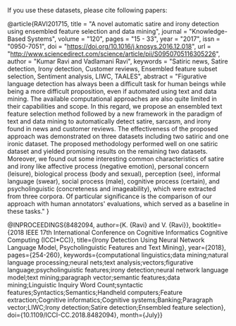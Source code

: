If you use these datasets, please cite following papers:


@article{RAVI201715,
title = "A novel automatic satire and irony detection using ensembled feature selection and data mining",
journal = "Knowledge-Based Systems",
volume = "120",
pages = "15 - 33",
year = "2017",
issn = "0950-7051",
doi = "https://doi.org/10.1016/j.knosys.2016.12.018",
url = "http://www.sciencedirect.com/science/article/pii/S0950705116305226",
author = "Kumar Ravi and Vadlamani Ravi",
keywords = "Satiric news, Satire detection, Irony detection, Customer reviews, Ensembled feature subset selection, Sentiment analysis, LIWC, TAALES",
abstract = "Figurative language detection has always been a difficult task for human beings while being a more difficult proposition, even if automated using text and data mining. The available computational approaches are also quite limited in their capabilities and scope. In this regard, we propose an ensembled text feature selection method followed by a new framework in the paradigm of text and data mining to automatically detect satire, sarcasm, and irony found in news and customer reviews. The effectiveness of the proposed approach was demonstrated on three datasets including two satiric and one ironic dataset. The proposed methodology performed well on one satiric dataset and yielded promising results on the remaining two datasets. Moreover, we found out some interesting common characteristics of satire and irony like affective process (negative emotion), personal concern (leisure), biological process (body and sexual), perception (see), informal language (swear), social process (male), cognitive process (certain), and psycholinguistic (concreteness and imageability), which were extracted from three corpora. Of particular significance is the comparison of our approach with human annotators' evaluations, which served as a baseline in these tasks."
}


@INPROCEEDINGS{8482094, 
author={K. {Ravi} and V. {Ravi}}, 
booktitle={2018 IEEE 17th International Conference on Cognitive Informatics Cognitive Computing (ICCI*CC)}, 
title={Irony Detection Using Neural Network Language Model, Psycholinguistic Features and Text Mining}, 
year={2018}, 
pages={254-260}, 
keywords={computational linguistics;data mining;natural language processing;neural nets;text analysis;vectors;figurative language;psycholinguistic features;irony detection;neural network language model;text mining;paragraph vector;semantic features;data mining;Linguistic Inquiry Word Count;syntactic features;Syntactics;Semantics;Handheld computers;Feature extraction;Cognitive informatics;Cognitive systems;Banking;Paragraph vector;LIWC;Irony detection;Satire detection;Ensembled feature selection}, 
doi={10.1109/ICCI-CC.2018.8482094}, 
month={July}}
